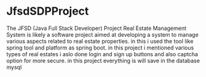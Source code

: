 # JfsdSDPProject
The JFSD (Java Full Stack Developer) Project Real Estate Management System is likely a software project aimed at developing a system to manage various aspects related to real estate properties.
in this i used the tool like spring tool and platform as spring boot.
in this project i mentioned various types of real estates 
i aslo done login and sign up buttons and also captcha option for more secure.
in this project everything is will save in the database mysql
